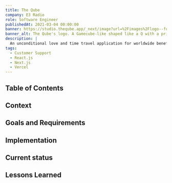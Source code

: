 ```yaml
---
title: The Qube
company: E3 Radio
role: Software Engineer
publishedAt: 2021-03-04 00:00:00
banner: https://studio.theqube.app/_next/image?url=%2Fimages%2Flogo--full.png&w=384&q=75
banner_alt: The Qube's logo. A Gamecube-like shaped like a Q with a prism cube in the center. "The Qube" is spelled out along the right of the shape.
description: |
  An unconditional love and time travel application for worldwide benefit.
tags:
  - Customer Support
  - React.js
  - Next.js
  - Vercel
---
```


## Table of Contents

## Context

## Goals and Requirements

## Implementation

## Current status

## Lessons Learned
